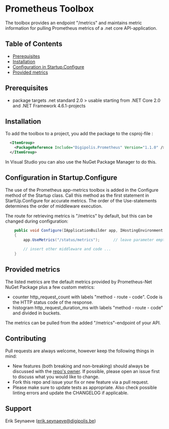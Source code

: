 # Prometheus Toolbox

The toolbox provides an endpoint "/metrics" and maintains metric information for pulling Prometheus metrics 
of a .net core API-application.

## Table of Contents

<!-- START doctoc generated TOC please keep comment here to allow auto update -->
<!-- DON'T EDIT THIS SECTION, INSTEAD RE-RUN doctoc TO UPDATE -->


- [Prerequisites](#prerequisites)
- [Installation](#installation)
- [Configuration in Startup.Configure](#configuration-in-startupconfigure)
- [Provided metrics](#provided-metrics)

<!-- END doctoc generated TOC please keep comment here to allow auto update -->

## Prerequisites

* package targets .net standard 2.0 > usable starting from .NET Core 2.0 and .NET Framework 4.6.1-projects

## Installation

To add the toolbox to a project, you add the package to the csproj-file :

```xml
  <ItemGroup>
    <PackageReference Include="Digipolis.Prometheus" Version="1.1.0" />
  </ItemGroup>
``` 

In Visual Studio you can also use the NuGet Package Manager to do this.

## Configuration in Startup.Configure

The use of the Prometheus app-metrics toolbox is added in the Configure method of the Startup class.
Call this method as the first statement in StartUp.Configure for accurate metrics. 
The order of the Use-statements determines the order of middleware execution.

The route for retrieving metrics is "/metrics" by default, but this can be changed during configuration:

``` csharp
    public void Configure(IApplicationBuilder app, IHostingEnvironment env, ILoggerFactory loggerFactory, IApplicationLifetime appLifetime)
	{
		app.UseMetrics("/status/metrics");		// leave parameter empty for the default metrics route
		
		// insert other middleware and code ...
	}
```

## Provided metrics

The listed metrics are the default metrics provided by Prometheus-Net NuGet Package plus a few custom metrics:
* counter http_request_count with labels "method - route - code". Code is the HTTP status code of the response.
* histogram http_request_duration_ms with labels "method - route - code" and divided in buckets.

The metrics can be pulled from the added "/metrics"-endpoint of your API.

## Contributing

Pull requests are always welcome, however keep the following things in mind:

- New features (both breaking and non-breaking) should always be discussed with the [repo's owner](#support). If possible, please open an issue first to discuss what you would like to change.
- Fork this repo and issue your fix or new feature via a pull request.
- Please make sure to update tests as appropriate. Also check possible linting errors and update the CHANGELOG if applicable.

## Support

Erik Seynaeve (<erik.seynaeve@digipolis.be>)
